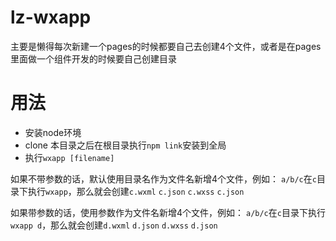 # lz-wxapp
主要是懒得每次新建一个pages的时候都要自己去创建4个文件，或者是在pages里面做一个组件开发的时候要自己创建目录

# 用法

* 安装node环境
* clone 本目录之后在根目录执行`npm link`安装到全局
* 执行`wxapp [filename]`

如果不带参数的话，默认使用目录名作为文件名新增4个文件，例如：
`a/b/c`在`c`目录下执行`wxapp`，那么就会创建`c.wxml` `c.json` `c.wxss` `c.json`

如果带参数的话，使用参数作为文件名新增4个文件，例如：
`a/b/c`在`c`目录下执行`wxapp d`，那么就会创建`d.wxml` `d.json` `d.wxss` `d.json`